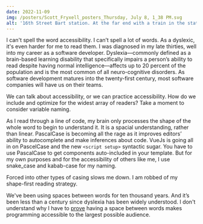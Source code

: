 ```yaml
---
date: 2022-11-09
img: /posters/Scott_Fryxell_posters_Thursday, July 8, 1_38 PM.svg
alt: '16th Street Bart station. At the far end with a train in the station'
---
```

I can't spell the word accessibility. I can’t spell a lot of words. As a dyslexic, it's even harder for me to read them. I was diagnosed in my late thirties, well into my career as a software developer. Dyslexia––commonly defined as a brain-based learning disability that specifically impairs a person’s ability to read despite having normal intelligence––affects up to 20 percent of the population and is the most common of all neuro-cognitive disorders. As software development matures into the twenty-first century, most software companies will have us on their teams.

We can talk about accessibility, or we can practice accessibility. How do we include and optimize for the widest array of readers? Take a moment to consider variable naming.

As I read through a line of code, my brain only processes the shape of the whole word to begin to understand it. It is a spacial understanding, rather than linear. PascalCase is becoming all the rage as it improves editors’ ability to autocomplete and make inferences about code. VueJs is going all in on PascelCase  and the new `<script setup>` syntactic sugar. You have to use PascalCase to get components auto-included in your template. But for my own purposes and for the accessibility of others like me, I use snake_case and kabab-case for my naming.

Forced into other types of casing slows me down. I am robbed of my shape-first reading strategy.

We've been using spaces between words for ten thousand years. And it’s been less than a century since dyslexia has been widely understood. I don't understand why I have to [prove](https://v3.vuejs.org/style-guide/#self-closing-components-strongly-recommended) having a space between words makes programming accessible to the largest possible audience.
